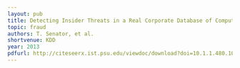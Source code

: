 ```yaml
---
layout: pub
title: Detecting Insider Threats in a Real Corporate Database of Computer Usage Activity
topic: fraud
authors: T. Senator, et al.
shortvenue: KDD
year: 2013
pdfurl: http://citeseerx.ist.psu.edu/viewdoc/download?doi=10.1.1.480.1037&rep=rep1&type=pdf
---
```


